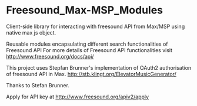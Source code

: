 # Freesound_Max-MSP_Modules

Client-side library for interacting with freesound API from Max/MSP using native max js object.

Reusable modules encapsulating different search functionalities of Freesound API
For more details of Freesound API functionalities visit http://www.freesound.org/docs/api/

This project uses Stepfan Brunner's implementation of OAuth2 authorisation of freesound API in Max.
http://stb.klingt.org/ElevatorMusicGenerator/

Thanks to Stefan Brunner.

Apply for API key at http://www.freesound.org/apiv2/apply








